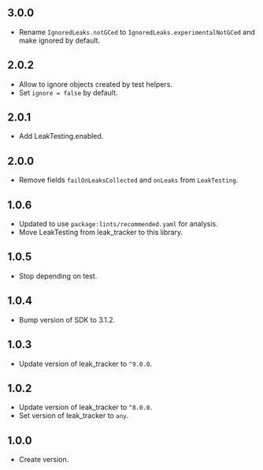 ## 3.0.0

* Rename `IgnoredLeaks.notGCed` to `IgnoredLeaks.experimentalNotGCed` and make ignored by default.

## 2.0.2

* Allow to ignore objects created by test helpers.
* Set `ignore = false` by default.

## 2.0.1

* Add LeakTesting.enabled.

## 2.0.0

* Remove fields `failOnLeaksCollected` and `onLeaks` from `LeakTesting`.

## 1.0.6

* Updated to use `package:lints/recommended.yaml` for analysis.
* Move LeakTesting from leak_tracker to this library.

## 1.0.5

* Stop depending on test.

## 1.0.4

* Bump version of SDK to 3.1.2.

## 1.0.3

* Update version of leak_tracker to `^9.0.0`.

## 1.0.2

* Update version of leak_tracker to `^8.0.0`.
* Set version of leak_tracker to `any`.

## 1.0.0

* Create version.
